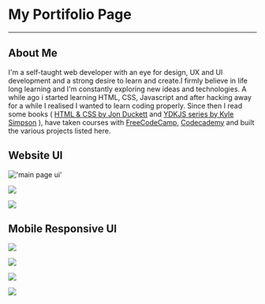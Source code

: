 # My Portifolio Page

---

## About Me

I'm a self-taught web developer with an eye for design, UX and UI development and a strong desire to learn and create.I firmly believe in life long learning and I'm constantly exploring new ideas and technologies. A while ago i started learning HTML, CSS, Javascript and after hacking away for a while I realised I wanted to learn coding properly. Since then I read some books ( <a target="_blank" href="http://www.htmlandcssbook.com/" title="http://www.htmlandcssbook.com/">HTML & CSS by Jon Duckett</a> and <a href="https://github.com/getify/You-Dont-Know-JS" target="_blank" title="https://github.com/getify/You-Dont-Know-JS">YDKJS series by Kyle Simpson</a> ), have taken courses with <a href="http://www.freecodecamp.com" target="_blank" title="http://www.freecodecamp.com">FreeCodeCamp</a>, <a href="https://www.codecademy.com/" target="_blank" title="https://www.codecademy.com/" >Codecademy</a> and built the various projects listed here.

## Website UI

!['main page ui'](https://res.cloudinary.com/vinaypuppal/image/upload/v1467928242/fcc/updated-ui.png)

![](https://res.cloudinary.com/vinaypuppal/image/upload/v1467842504/fcc/myworks-ui.png)

![](https://res.cloudinary.com/vinaypuppal/image/upload/v1467842502/fcc/contact-ui.png)

## Mobile Responsive UI

![](https://res.cloudinary.com/vinaypuppal/image/upload/c_scale,w_370/v1467842669/fcc/mobile-ui.jpg)

![](https://res.cloudinary.com/vinaypuppal/image/upload/c_scale,w_370/v1467842670/fcc/mobile-about-ui.jpg)

![](https://res.cloudinary.com/vinaypuppal/image/upload/c_scale,w_370/v1467842670/fcc/mobile-works-ui.jpg)

![](https://res.cloudinary.com/vinaypuppal/image/upload/c_scale,w_370/v1467842669/fcc/mobile-contact-ui.jpg)
